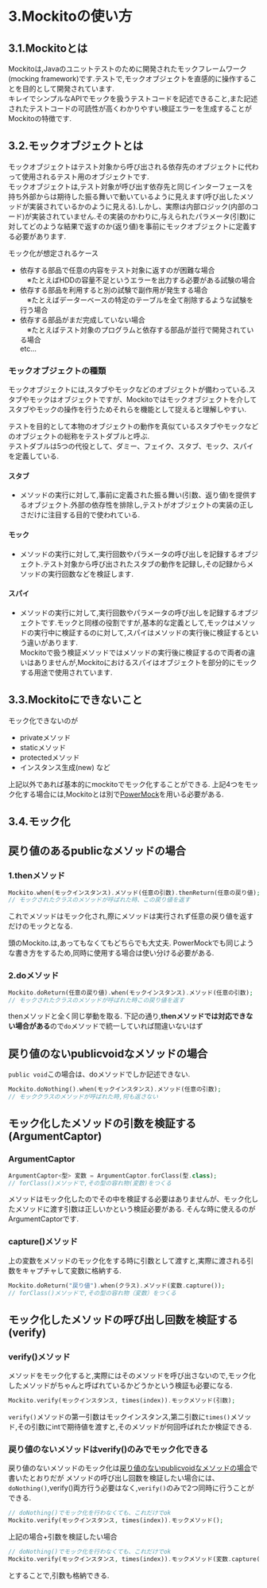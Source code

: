 # 3.Mockitoの使い方

## 3.1.Mockitoとは
Mockitoは,Javaのユニットテストのために開発されたモックフレームワーク(mocking framework)です.テストで,モックオブジェクトを直感的に操作することを目的として開発されています.  
キレイでシンプルなAPIでモックを扱うテストコードを記述できること,また記述されたテストコードの可読性が高くわかりやすい検証エラーを生成することがMockitoの特徴です.

## 3.2.モックオブジェクトとは
モックオブジェクトはテスト対象から呼び出される依存先のオブジェクトに代わって使用されるテスト用のオブジェクトです.  
モックオブジェクトは,テスト対象が呼び出す依存先と同じインターフェースを持ち外部からは期待した振る舞いで動いているように見えます(呼び出したメソッドが実装されているかのように見える).しかし、実際は内部ロジック(内部のコード)が実装されていません.その実装のかわりに,与えられたパラメータ(引数)に対してどのような結果で返すのか(返り値)を事前にモックオブジェクトに定義する必要があります.  

モック化が想定されるケース
* 依存する部品で任意の内容をテスト対象に返すのが困難な場合  
　※たとえばHDDの容量不足というエラーを出力する必要がある試験の場合
* 依存する部品を利用すると別の試験で副作用が発生する場合  
　※たとえばデーターベースの特定のテーブルを全て削除するような試験を行う場合
* 依存する部品がまだ完成していない場合  
　※たとえばテスト対象のプログラムと依存する部品が並行で開発されている場合  
 etc...  
 
### モックオブジェクトの種類
モックオブジェクトには,スタブやモックなどのオブジェクトが備わっている.スタブやモックはオブジェクトですが、Mockitoではモックオブジェクトを介してスタブやモックの操作を行うためそれらを機能として捉えると理解しやすい.  

テストを目的として本物のオブジェクトの動作を真似ているスタブやモックなどのオブジェクトの総称をテストダブルと呼ぶ.  
テストダブルは5つの代役として、ダミー、フェイク、スタブ、モック、スパイを定義している.  

#### スタブ
* メソッドの実行に対して,事前に定義された振る舞い(引数、返り値)を提供するオブジェクト.外部の依存性を排除し,テストがオブジェクトの実装の正しさだけに注目する目的で使われている.
#### モック 
* メソッドの実行に対して,実行回数やパラメータの呼び出しを記録するオブジェクト.テスト対象から呼び出されたスタブの動作を記録し,その記録からメソッドの実行回数などを検証します.  
#### スパイ
* メソッドの実行に対して,実行回数やパラメータの呼び出しを記録するオブジェクトです.モックと同様の役割ですが,基本的な定義として,モックはメソッドの実行中に検証するのに対して,スパイはメソッドの実行後に検証するという違いがあります.  
Mockitoで扱う検証メソッドではメソッドの実行後に検証するので両者の違いはありませんが,Mockitoにおけるスパイはオブジェクトを部分的にモックする用途で使用されています.  

## 3.3.Mockitoにできないこと
モック化できないのが
* privateメソッド
* staticメソッド
* protectedメソッド
* インスタンス生成(new)
など

上記以外であれば基本的にmockitoでモック化することができる.
上記4つをモック化する場合には,Mockitoとは別で[PowerMock]()を用いる必要がある.  

## 3.4.モック化

## 戻り値のあるpublicなメソッドの場合

### 1.thenメソッド
```php
Mockito.when(モックインスタンス).メソッド(任意の引数).thenReturn(任意の戻り値);
// モックされたクラスのメソッドが呼ばれた時、この戻り値を返す
```
これでメソッドはモック化され,際にメソッドは実行されず任意の戻り値を返すだけのモックとなる.

頭のMockito.は,あってもなくてもどちらでも大丈夫.
PowerMockでも同じような書き方をするため,同時に使用する場合は使い分ける必要がある.

### 2.doメソッド
```php
Mockito.doReturn(任意の戻り値).when(モックインスタンス).メソッド(任意の引数);
// モックされたクラスのメソッドが呼ばれた時この戻り値を返す
```
thenメソッドと全く同じ挙動を取る.
下記の通り,**thenメソッドでは対応できない場合がある**ので`do`メソッドで統一していれば間違いないはず

## 戻り値のないpublicvoidなメソッドの場合

`public void`この場合は、doメソッドでしか記述できない.
```php
Mockito.doNothing().when(モックインスタンス).メソッド(任意の引数);
// モッククラスのメソッドが呼ばれた時,何も返さない
```
## モック化したメソッドの引数を検証する(ArgumentCaptor)
### ArgumentCaptor
```php
ArgumentCaptor<型> 変数 = ArgumentCaptor.forClass(型.class);
// forClass()メソッドで,その型の容れ物(変数)をつくる
```
メソッドはモック化したのでその中を検証する必要はありませんが、モック化したメソッドに渡す引数は正しいかという検証必要がある.
そんな時に使えるのがArgumentCaptorです.
### capture()メソッド
上の変数をメソッドのモック化をする時に引数として渡すと,実際に渡される引数をキャプチャして変数に格納する.
```php
Mockito.doReturn("戻り値").when(クラス).メソッド(変数.capture());
// forClass()メソッドで,その型の容れ物（変数）をつくる
```
## モック化したメソッドの呼び出し回数を検証する(verify)

### verify()メソッド
メソッドをモック化すると,実際にはそのメソッドを呼び出さないので,モック化したメソッドがちゃんと呼ばれているかどうかという検証も必要になる.
```php
Mockito.verify(モックインスタンス, times(index)).モックメソッド(引数);
```
`verify()`メソッドの第一引数はモックインスタンス,第二引数に`times()`メソッド,その引数にintで期待値を渡すと,そのメソッドが何回呼ばれたか検証できる.
### 戻り値のないメソッドはverify()のみでモック化できる
戻り値のないメソッドのモック化は[戻り値のないpublicvoidなメソッドの場合](#戻り値のないpublicvoidなメソッドの場合)で書いたとおりだが
メソッドの呼び出し回数を検証したい場合には、`doNothing()`,verify()両方行う必要はなく,`verify()`のみで2つ同時に行うことができる.
```php
// doNothing()でモック化を行わなくても、これだけでok
Mockito.verify(モックインスタンス, times(index)).モックメソッド();
```
上記の場合+引数を検証したい場合
```php
// doNothing()でモック化を行わなくても、これだけでok
Mockito.verify(モックインスタンス, times(index)).モックメソッド(変数.capture());
```
とすることで,引数も格納できる.

